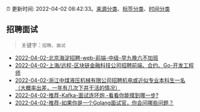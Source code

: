 :alarm_clock: 更新时间: 2022-04-02 08:42:33。[来源分类](../README.md)、[标签分类](../TAGS.md)、[时间分类](../TIMELINE.md)

## 招聘面试


> 关键字：`招聘`、`面试`



- [2022-04-02-北京海淀招聘-web-前端-中级-早九晚六不加班](https://www.v2ex.com/t/844586) 
- [2022-04-02-上海/远程-区块链金融科技公司招聘前端、合约、Go-开发工程师](https://www.v2ex.com/t/844568) 
- [2022-04-02-浙江中煤液压机械有限公司招聘机电或近似专业本科生一名（大概率出差，一年有几次下井干活的情况）](https://www.v2ex.com/t/844552) 
- [2022-04-02-推荐-Kafka-面试连环炮,-看看你能撑到哪一步?](https://toutiao.io/k/z30ehzv) 
- [2022-04-02-推荐-如果你是一个Golang面试官，你会问哪些问题？](https://toutiao.io/k/yvw61mc) 